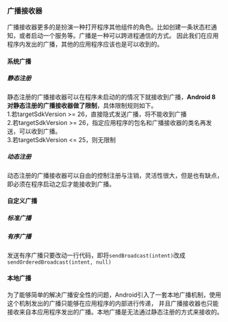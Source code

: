 ### 广播接收器
广播接收器更多的是扮演一种打开程序其他组件的角色。比如创建一条状态栏通知，或者启动一个服务等。广播是一种可以跨进程通信的方式。
因此我们在应用程序内发出的广播，其他的应用程序应该也是可以收到的。

#### 系统广播
##### 静态注册
静态注册的广播接收器可以在程序未启动的的情况下就接收到广播，**Android 8 对静态注册的广播接收器做了限制**，具体限制规则如下。<br>
1.若targetSdkVersion >= 26，直接隐式发送广播，将不能收到广播<br>
2.若targetSdkVersion >= 26，指定应用程序的包名和广播接收器的类名再发送，可以收到广播。<br>
3.若targetSdkVersion <= 25，则无限制
##### 动态注册
动态注册的广播接收器可以自由的控制注册与注销，灵活性很大，但是也有缺点，即必须在程序启动之后才能接收到广播。

#### 自定义广播
##### 标准广播
##### 有序广播
发送有序广播只要改动一行代码，即将`sendBroadcast(intent)`改成`sendOrderedBroadcast(intent, null)`

#### 本地广播
为了能够简单的解决广播安全性的问题，Android引入了一套本地广播机制，使用这个机制发出的广播只能够在应用程序的内部进行传递，
并且广播接收器也只能接收来自本应用程序发出的广播。本地广播是无法通过静态注册的方式来接收的。